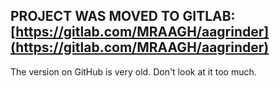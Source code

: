 ## PROJECT WAS MOVED TO GITLAB: [https://gitlab.com/MRAAGH/aagrinder](https://gitlab.com/MRAAGH/aagrinder)

The version on GitHub is very old. Don't look at it too much.
